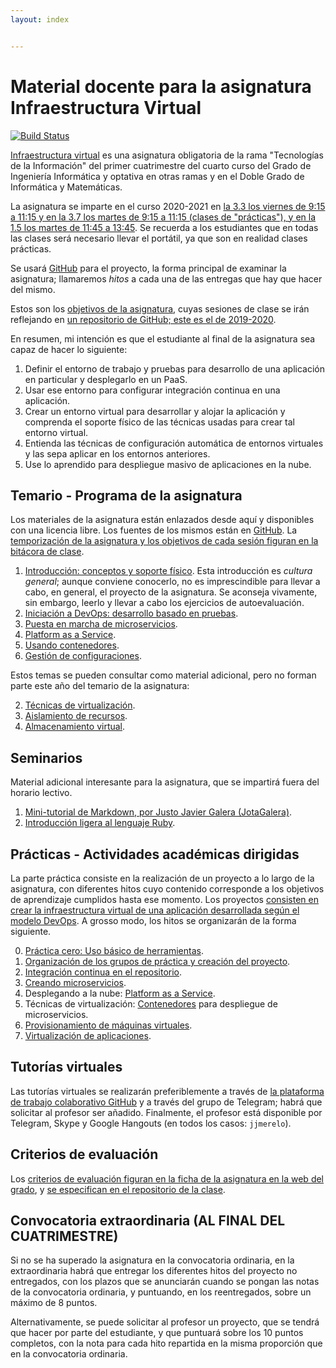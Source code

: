 ```yaml
---
layout: index


---
```

# Material docente para la asignatura Infraestructura Virtual

[![Build Status](https://travis-ci.org/JJ/IV.svg?branch=master)](https://travis-ci.org/JJ/IV)

[Infraestructura virtual](https://etsiit.ugr.es/pages/calendario_academico/horarioscurso20192020/horariosgii1920)
es una asignatura obligatoria de la rama "Tecnologías de la Información"
del primer cuatrimestre del cuarto curso del Grado de Ingeniería
Informática y optativa en otras ramas y en el Doble Grado de Informática
y Matemáticas.

La asignatura se imparte en el curso 2020-2021 en [la 3.3 los viernes de 9:15 a 11:15 y en la 3.7 los martes de 9:15 a 11:15 (clases de "prácticas"), y en la 1.5 los martes de 11:45 a 13:45](http://etsiit.ugr.es/pages/calendario_academico/horarioscurso20202021/horariosgii2021/!).
Se recuerda a los estudiantes que en todas las clases será necesario
llevar el portátil, ya que son en realidad clases prácticas.


Se usará
[GitHub](http://github.com) para el proyecto, la forma principal de examinar la asignatura; llamaremos *hitos* a cada una de las entregas que hay que hacer del mismo.

Estos son los [objetivos de la asignatura](documentos/objetivos), cuyas sesiones de clase se irán reflejando en [un repositorio de GitHub; este es el de 2019-2020](https://github.com/JJ/IV-19-20).

En resumen, mi intención es que el estudiante al final de la asignatura sea capaz de hacer lo siguiente:

1. Definir el entorno de trabajo y pruebas para desarrollo de una aplicación en particular y desplegarlo en un PaaS.
2. Usar ese entorno para configurar integración continua en una aplicación.
3. Crear un entorno virtual para desarrollar y alojar la aplicación y comprenda el soporte físico de las técnicas usadas para crear tal entorno virtual.
4. Entienda las técnicas de configuración automática de entornos virtuales y las sepa aplicar en los entornos anteriores.
5. Use lo aprendido para despliegue masivo de aplicaciones en la nube.

Temario - Programa de la asignatura
------------------------------------------------------

Los materiales de la asignatura están enlazados desde aquí y
disponibles con una licencia libre. Los fuentes de los mismos están en
[GitHub](http://github.com/JJ/IV). La
[temporización de la asignatura y los objetivos de cada sesión figuran en la bitácora de clase](https://github.com/JJ/IV-19-20/blob/master/sesiones/README.md).

1. [Introducción: conceptos y soporte físico](documentos/temas/Intro_concepto_y_soporte_fisico). Esta
   introducción es *cultura general*; aunque conviene conocerlo, no es
   imprescindible para llevar a cabo, en general, el proyecto de la
   asignatura. Se aconseja vivamente, sin embargo, leerlo y llevar a
   cabo los ejercicios de autoevaluación.
2. [Iniciación a DevOps: desarrollo basado en pruebas](documentos/temas/Desarrollo_basado_en_pruebas).
3. [Puesta en marcha de microservicios](documentos/temas/Microservicios).
4. [Platform as a Service](documentos/temas/PaaS).
5. [Usando contenedores](documentos/temas/Contenedores).
6. [Gestión de configuraciones](documentos/temas/Gestion_de_configuraciones).

Estos temas se pueden consultar como material adicional, pero no forman parte este año del temario de la asignatura:

2. [Técnicas de virtualización](documentos/temas/Tecnicas_de_virtualizacion).
4. [Aislamiento de recursos](documentos/temas/Aislamiento_de_recursos).
4. [Almacenamiento virtual](documentos/temas/Almacenamiento).

Seminarios
---------------

Material adicional interesante para la asignatura, que se impartirá fuera del horario lectivo.

1. [Mini-tutorial de Markdown, por Justo Javier Galera (JotaGalera)](documentos/seminarios/tutorial).
1. [Introducción ligera al lenguaje Ruby](documentos/seminarios/ruby).

Prácticas - Actividades académicas dirigidas
-------------

La parte práctica consiste en la realización de un proyecto a lo largo de
la asignatura, con diferentes hitos cuyo contenido corresponde a los objetivos de aprendizaje
cumplidos hasta ese momento. Los proyectos
[consisten en crear la infraestructura virtual de una aplicación desarrollada según el modelo DevOps](documentos/proyecto/README.md). A
grosso modo, los hitos se organizarán de la forma siguiente.

0. [Práctica cero: Uso básico de herramientas](documentos/proyecto/0.Repositorio).
1. [Organización de los grupos de práctica y creación del proyecto](documentos/proyecto/1.Infraestructura).
2. [Integración continua en el repositorio](documentos/proyecto/2.CI).
2. [Creando microservicios](documentos/proyecto/3.Microservicios).
3. Desplegando a la nube: [Platform as a Service](documentos/proyecto/4.PaaS).
4. Técnicas de virtualización: [Contenedores](documentos/proyecto/5.Docker) para despliegue de microservicios.
5. [Provisionamiento de máquinas virtuales](documentos/proyecto/6.Provision).
4. [Virtualización de aplicaciones](documentos/proyecto/5.IaaS).

Tutorías virtuales
----

Las tutorías virtuales se realizarán preferiblemente a través de
[la plataforma de trabajo colaborativo GitHub](https://github.com/JJ/IV-19-20/issues?state=open) y
a través del grupo de Telegram; habrá que solicitar al profesor ser
añadido. Finalmente, el profesor está disponible por Telegram, Skype y
Google Hangouts (en todos los casos: `jjmerelo`).

Criterios de evaluación
---

Los
[criterios de evaluación figuran en la ficha de la asignatura en la web del grado](https://grados.ugr.es/informatica/pages/infoacademica/guias_docentes/curso_actual/cuarto/tecnologiasdelainformacion/gii_infraestructura_virtual_20172018_firmada),
y
[se especifican en el repositorio de la clase](https://github.com/JJ/IV-19-20/blob/master/Metodolog%C3%ADa_y_criterios_de_evaluaci%C3%B3n).

## Convocatoria extraordinaria (AL FINAL DEL CUATRIMESTRE)

Si no se ha superado la asignatura en la convocatoria ordinaria, en la
extraordinaria habrá que entregar los diferentes hitos del proyecto no
entregados, con los plazos que se anunciarán cuando se pongan las
notas de la convocatoria ordinaria, y puntuando, en los reentregados,
sobre un máximo de 8 puntos.

Alternativamente, se puede solicitar al profesor un proyecto, que se
tendrá que hacer por parte del estudiante, y que puntuará sobre los 10
puntos completos, con la nota para cada hito repartida en la misma
proporción que en la convocatoria ordinaria.
